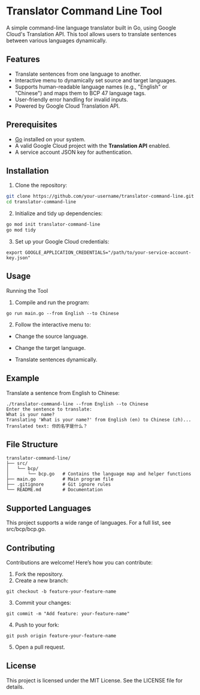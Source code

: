 # Translator Command Line Tool

A simple command-line language translator built in Go, using Google Cloud's Translation API. This tool allows users to translate sentences between various languages dynamically.

## Features

- Translate sentences from one language to another.
- Interactive menu to dynamically set source and target languages.
- Supports human-readable language names (e.g., "English" or "Chinese") and maps them to BCP 47 language tags.
- User-friendly error handling for invalid inputs.
- Powered by Google Cloud Translation API.

## Prerequisites

- [Go](https://golang.org/) installed on your system.
- A valid Google Cloud project with the **Translation API** enabled.
- A service account JSON key for authentication.

## Installation

1. Clone the repository:
```bash
git clone https://github.com/your-username/translator-command-line.git
cd translator-command-line
```
2.	Initialize and tidy up dependencies:
```bash
go mod init translator-command-line
go mod tidy
```
3.	Set up your Google Cloud credentials:
```
export GOOGLE_APPLICATION_CREDENTIALS="/path/to/your-service-account-key.json"
```

## Usage

Running the Tool

1.	Compile and run the program:
 ```
go run main.go --from English --to Chinese
```
2.	Follow the interactive menu to:
  
  -	Change the source language.

  -	Change the target language.
  
  -	Translate sentences dynamically.

## Example

Translate a sentence from English to Chinese:

```
./translator-command-line --from English --to Chinese
Enter the sentence to translate:
What is your name?
Translating 'What is your name?' from English (en) to Chinese (zh)...
Translated text: 你的名字是什么？
```

## File Structure
```
translator-command-line/
├── src/
│   └── bcp/
│       └── bcp.go   # Contains the language map and helper functions
├── main.go          # Main program file
├── .gitignore       # Git ignore rules
└── README.md        # Documentation
```
## Supported Languages

This project supports a wide range of languages. For a full list, see src/bcp/bcp.go.

## Contributing

Contributions are welcome! Here’s how you can contribute:
1.	Fork the repository.
2.	Create a new branch:

```
git checkout -b feature-your-feature-name
```

3.	Commit your changes:
```
git commit -m "Add feature: your-feature-name"
```

4.	Push to your fork:
```
git push origin feature-your-feature-name
```

5.	Open a pull request.

## License

This project is licensed under the MIT License. See the LICENSE file for details.

